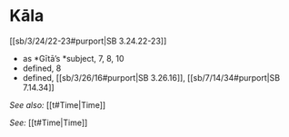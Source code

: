 # Kāla

[[sb/3/24/22-23#purport|SB 3.24.22-23]]

* as *Gītā’s *subject, 7, 8, 10 
* defined, 8 
* defined, [[sb/3/26/16#purport|SB 3.26.16]], [[sb/7/14/34#purport|SB 7.14.34]]

*See also:* [[t#Time|Time]]

*See:* [[t#Time|Time]]
